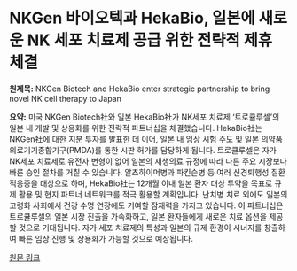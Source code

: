 # NKGen 바이오텍과 HekaBio, 일본에 새로운 NK 세포 치료제 공급 위한 전략적 제휴 체결

**원제목:** NKGen Biotech and HekaBio enter strategic partnership to bring novel NK cell therapy to Japan

**요약:** 미국 NKGen Biotech社와 일본 HekaBio社가 NK세포 치료제 ‘트로큘루셀’의 일본 내 개발 및 상용화를 위한 전략적 파트너십을 체결했습니다. HekaBio社는 NKGen社에 대한 지분 투자를 발표한 데 이어, 일본 내 임상 시험 주도 및 일본 의약품의료기기종합기구(PMDA)를 통한 시판 허가를 담당하게 됩니다.  트로큘루셀은 자가 NK세포 치료제로 유전자 변형이 없어 일본의 재생의료 규정에 따라 다른 주요 시장보다 빠른 승인 절차를 거칠 수 있습니다.  알츠하이머병과 파킨슨병 등 여러 신경퇴행성 질환 적응증을 대상으로 하며, HekaBio社는 12개월 이내 일본 환자 대상 투약을 목표로 규제 활용 및 현지 파트너 네트워크를 적극 활용할 계획입니다.  난치병 치료 외에도 일본의 고령화 사회에서 건강 수명 연장에도 기여할 잠재력을 가지고 있습니다. 이 파트너십은 트로큘루셀의 일본 시장 진출을 가속화하고, 일본 환자들에게 새로운 치료 옵션을 제공할 것으로 기대됩니다.  자가 세포 치료제의 특성과 일본의 규제 환경이 시너지를 창출하여 빠른 임상 진행 및 상용화가 가능할 것으로 예상됩니다.

[원문 링크](https://www.biospectrumasia.com/news/50/26370/nkgen-biotech-and-hekabio-enter-strategic-partnership-to-bring-novel-nk-cell-therapy-to-japan.html)
